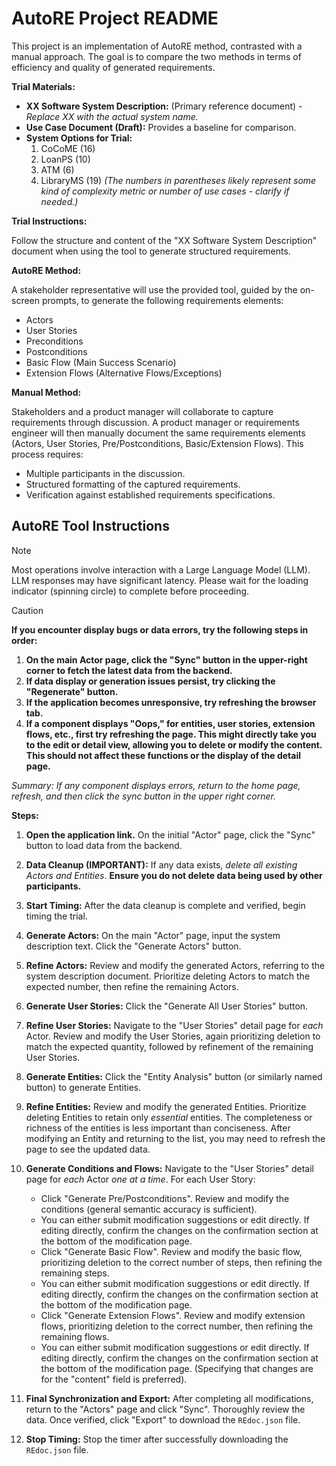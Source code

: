 # AutoRE Project README

This project is an implementation of AutoRE method, contrasted with a manual approach.  The goal is to compare the two methods in terms of efficiency and quality of generated requirements.

**Trial Materials:**

*   **XX Software System Description:** (Primary reference document) - *Replace XX with the actual system name.*
*   **Use Case Document (Draft):**  Provides a baseline for comparison.
*   **System Options for Trial:**
    1.  CoCoME (16)
    2.  LoanPS (10)
    3.  ATM (6)
    4.  LibraryMS (19)  *(The numbers in parentheses likely represent some kind of complexity metric or number of use cases - clarify if needed.)*

**Trial Instructions:**

Follow the structure and content of the "XX Software System Description" document when using the tool to generate structured requirements.

**AutoRE Method:**

A stakeholder representative will use the provided tool, guided by the on-screen prompts, to generate the following requirements elements:

*   Actors
*   User Stories
*   Preconditions
*   Postconditions
*   Basic Flow (Main Success Scenario)
*   Extension Flows (Alternative Flows/Exceptions)

**Manual Method:**

Stakeholders and a product manager will collaborate to capture requirements through discussion.  A product manager or requirements engineer will then manually document the same requirements elements (Actors, User Stories, Pre/Postconditions, Basic/Extension Flows).  This process requires:

*   Multiple participants in the discussion.
*   Structured formatting of the captured requirements.
*   Verification against established requirements specifications.

## AutoRE Tool Instructions

> [!NOTE]
> Most operations involve interaction with a Large Language Model (LLM).  LLM responses may have significant latency.  Please wait for the loading indicator (spinning circle) to complete before proceeding.

> [!CAUTION]
> **If you encounter display bugs or data errors, try the following steps in order:**
>
> 1.  **On the main Actor page, click the "Sync" button in the upper-right corner to fetch the latest data from the backend.**
> 2.  **If data display or generation issues persist, try clicking the "Regenerate" button.**
> 3.  **If the application becomes unresponsive, try refreshing the browser tab.**
> 4.  **If a component displays "Oops," for entities, user stories, extension flows, etc., first try refreshing the page. This might directly take you to the edit or detail view, allowing you to delete or modify the content. This should not affect these functions or the display of the detail page.**
>
> _Summary: If any component displays errors, return to the home page, refresh, and then click the sync button in the upper right corner._

**Steps:**

1.  **Open the application link.**  On the initial "Actor" page, click the "Sync" button to load data from the backend.

2.  **Data Cleanup (IMPORTANT):** If any data exists, *delete all existing Actors and Entities*.  **Ensure you do not delete data being used by other participants.**

3.  **Start Timing:** After the data cleanup is complete and verified, begin timing the trial.

4.  **Generate Actors:** On the main "Actor" page, input the system description text. Click the "Generate Actors" button.

5.  **Refine Actors:**  Review and modify the generated Actors, referring to the system description document.  Prioritize deleting Actors to match the expected number, then refine the remaining Actors.

6.  **Generate User Stories:** Click the "Generate All User Stories" button.

7.  **Refine User Stories:** Navigate to the "User Stories" detail page for *each* Actor.  Review and modify the User Stories, again prioritizing deletion to match the expected quantity, followed by refinement of the remaining User Stories.

8.  **Generate Entities:** Click the "Entity Analysis" button (or similarly named button) to generate Entities.

9.  **Refine Entities:** Review and modify the generated Entities. Prioritize deleting Entities to retain only *essential* entities.  The completeness or richness of the entities is less important than conciseness.  After modifying an Entity and returning to the list, you may need to refresh the page to see the updated data.

10. **Generate Conditions and Flows:** Navigate to the "User Stories" detail page for *each* Actor *one at a time*.  For each User Story:

    *   Click "Generate Pre/Postconditions".  Review and modify the conditions (general semantic accuracy is sufficient).
    *   You can either submit modification suggestions or edit directly.  If editing directly, confirm the changes on the confirmation section at the bottom of the modification page.
    *   Click "Generate Basic Flow".  Review and modify the basic flow, prioritizing deletion to the correct number of steps, then refining the remaining steps.
    *   You can either submit modification suggestions or edit directly. If editing directly, confirm the changes on the confirmation section at the bottom of the modification page.
    *   Click "Generate Extension Flows". Review and modify extension flows, prioritizing deletion to the correct number, then refining the remaining flows.
    *   You can either submit modification suggestions or edit directly. If editing directly, confirm the changes on the confirmation section at the bottom of the modification page. (Specifying that changes are for the "content" field is preferred).

11. **Final Synchronization and Export:** After completing all modifications, return to the "Actors" page and click "Sync".  Thoroughly review the data.  Once verified, click "Export" to download the `REdoc.json` file.

12. **Stop Timing:** Stop the timer after successfully downloading the `REdoc.json` file.
